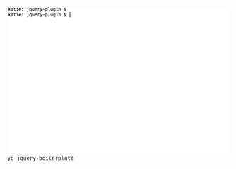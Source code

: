 ![CLI: Invoking jQuery Boilerplate with Yeoman](img/jquery-boilerplate-invokation.gif)
```yo jquery-boilerplate```

